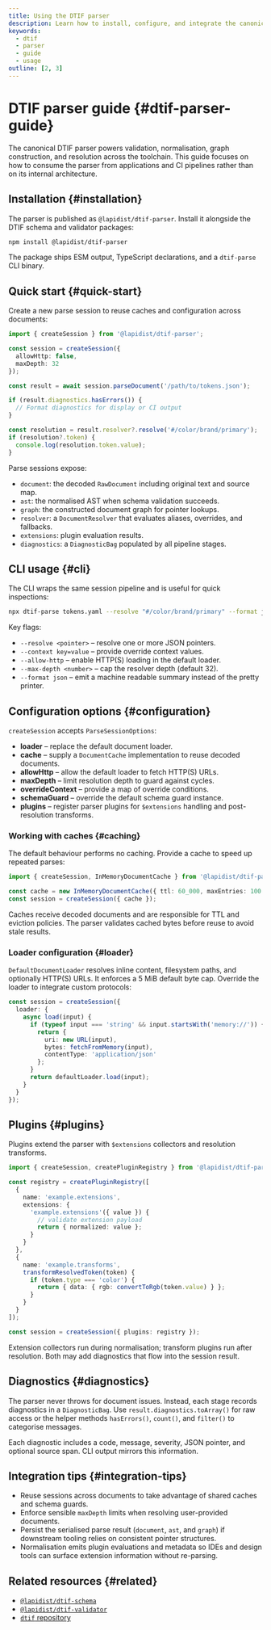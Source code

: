 ```yaml
---
title: Using the DTIF parser
description: Learn how to install, configure, and integrate the canonical DTIF parser in tooling and workflows.
keywords:
  - dtif
  - parser
  - guide
  - usage
outline: [2, 3]
---
```


# DTIF parser guide {#dtif-parser-guide}

The canonical DTIF parser powers validation, normalisation, graph construction, and resolution across the toolchain. This guide focuses on how to consume the parser from applications and CI pipelines rather than on its internal architecture.

## Installation {#installation}

The parser is published as `@lapidist/dtif-parser`. Install it alongside the DTIF schema and validator packages:

```bash
npm install @lapidist/dtif-parser
```

The package ships ESM output, TypeScript declarations, and a `dtif-parse` CLI binary.

## Quick start {#quick-start}

Create a new parse session to reuse caches and configuration across documents:

```ts
import { createSession } from '@lapidist/dtif-parser';

const session = createSession({
  allowHttp: false,
  maxDepth: 32
});

const result = await session.parseDocument('/path/to/tokens.json');

if (result.diagnostics.hasErrors()) {
  // Format diagnostics for display or CI output
}

const resolution = result.resolver?.resolve('#/color/brand/primary');
if (resolution?.token) {
  console.log(resolution.token.value);
}
```

Parse sessions expose:

- `document`: the decoded `RawDocument` including original text and source map.
- `ast`: the normalised AST when schema validation succeeds.
- `graph`: the constructed document graph for pointer lookups.
- `resolver`: a `DocumentResolver` that evaluates aliases, overrides, and fallbacks.
- `extensions`: plugin evaluation results.
- `diagnostics`: a `DiagnosticBag` populated by all pipeline stages.

## CLI usage {#cli}

The CLI wraps the same session pipeline and is useful for quick inspections:

```bash
npx dtif-parse tokens.yaml --resolve "#/color/brand/primary" --format json
```

Key flags:

- `--resolve <pointer>` – resolve one or more JSON pointers.
- `--context key=value` – provide override context values.
- `--allow-http` – enable HTTP(S) loading in the default loader.
- `--max-depth <number>` – cap the resolver depth (default 32).
- `--format json` – emit a machine readable summary instead of the pretty printer.

## Configuration options {#configuration}

`createSession` accepts `ParseSessionOptions`:

- **loader** – replace the default document loader.
- **cache** – supply a `DocumentCache` implementation to reuse decoded documents.
- **allowHttp** – allow the default loader to fetch HTTP(S) URLs.
- **maxDepth** – limit resolution depth to guard against cycles.
- **overrideContext** – provide a map of override conditions.
- **schemaGuard** – override the default schema guard instance.
- **plugins** – register parser plugins for `$extensions` handling and post-resolution transforms.

### Working with caches {#caching}

The default behaviour performs no caching. Provide a cache to speed up repeated parses:

```ts
import { createSession, InMemoryDocumentCache } from '@lapidist/dtif-parser';

const cache = new InMemoryDocumentCache({ ttl: 60_000, maxEntries: 100 });
const session = createSession({ cache });
```

Caches receive decoded documents and are responsible for TTL and eviction policies. The parser validates cached bytes before reuse to avoid stale results.

### Loader configuration {#loader}

`DefaultDocumentLoader` resolves inline content, filesystem paths, and optionally HTTP(S) URLs. It enforces a 5&nbsp;MiB default byte cap. Override the loader to integrate custom protocols:

```ts
const session = createSession({
  loader: {
    async load(input) {
      if (typeof input === 'string' && input.startsWith('memory://')) {
        return {
          uri: new URL(input),
          bytes: fetchFromMemory(input),
          contentType: 'application/json'
        };
      }
      return defaultLoader.load(input);
    }
  }
});
```

## Plugins {#plugins}

Plugins extend the parser with `$extensions` collectors and resolution transforms.

```ts
import { createSession, createPluginRegistry } from '@lapidist/dtif-parser';

const registry = createPluginRegistry([
  {
    name: 'example.extensions',
    extensions: {
      'example.extensions'({ value }) {
        // validate extension payload
        return { normalized: value };
      }
    }
  },
  {
    name: 'example.transforms',
    transformResolvedToken(token) {
      if (token.type === 'color') {
        return { data: { rgb: convertToRgb(token.value) } };
      }
    }
  }
]);

const session = createSession({ plugins: registry });
```

Extension collectors run during normalisation; transform plugins run after resolution. Both may add diagnostics that flow into the session result.

## Diagnostics {#diagnostics}

The parser never throws for document issues. Instead, each stage records diagnostics in a `DiagnosticBag`. Use `result.diagnostics.toArray()` for raw access or the helper methods `hasErrors()`, `count()`, and `filter()` to categorise messages.

Each diagnostic includes a code, message, severity, JSON pointer, and optional source span. CLI output mirrors this information.

## Integration tips {#integration-tips}

- Reuse sessions across documents to take advantage of shared caches and schema guards.
- Enforce sensible `maxDepth` limits when resolving user-provided documents.
- Persist the serialised parse result (`document`, `ast`, and `graph`) if downstream tooling relies on consistent pointer structures.
- Normalisation emits plugin evaluations and metadata so IDEs and design tools can surface extension information without re-parsing.

## Related resources {#related}

- [`@lapidist/dtif-schema`](https://www.npmjs.com/package/@lapidist/dtif-schema)
- [`@lapidist/dtif-validator`](https://www.npmjs.com/package/@lapidist/dtif-validator)
- [`dtif` repository](https://github.com/bylapidist/dtif)

